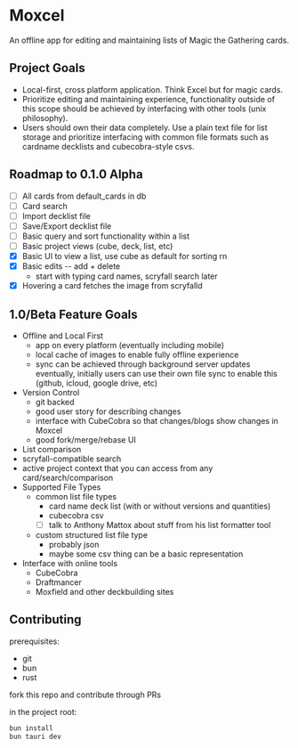 # Moxcel
An offline app for editing and maintaining lists of Magic the Gathering cards.

## Project Goals
- Local-first, cross platform application. Think Excel but for magic cards.
- Prioritize editing and maintaining experience, functionality outside of this scope should be achieved by interfacing with other tools (unix philosophy).
- Users should own their data completely. Use a plain text file for list storage and prioritize interfacing with common file formats such as cardname decklists and cubecobra-style csvs.

## Roadmap to 0.1.0 Alpha
- [ ] All cards from default_cards in db
- [ ] Card search
- [ ] Import decklist file
- [ ] Save/Export decklist file
- [ ] Basic query and sort functionality within a list
- [ ] Basic project views (cube, deck, list, etc)
- [x] Basic UI to view a list, use cube as default for sorting rn
- [x] Basic edits -- add + delete
  - start with typing card names, scryfall search later
- [x] Hovering a card fetches the image from scryfalld

## 1.0/Beta Feature Goals
- Offline and Local First
  - app on every platform (eventually including mobile)
  - local cache of images to enable fully offline experience
  - sync can be achieved through background server updates eventually, initially users can use their own file sync to enable this (github, icloud, google drive, etc)
- Version Control
  - git backed
  - good user story for describing changes
  - interface with CubeCobra so that changes/blogs show changes in Moxcel
  - good fork/merge/rebase UI
- List comparison
- scryfall-compatible search
- active project context that you can access from any card/search/comparison
- Supported File Types
  - common list file types
    - card name deck list (with or without versions and quantities)
    - cubecobra csv
    - [ ] talk to Anthony Mattox about stuff from his list formatter tool
  - custom structured list file type
    - probably json
    - maybe some csv thing can be a basic representation
- Interface with online tools
  - CubeCobra
  - Draftmancer
  - Moxfield and other deckbuilding sites

## Contributing
prerequisites:
- git
- bun
- rust

fork this repo and contribute through PRs

in the project root:
```bash
bun install
bun tauri dev
```

